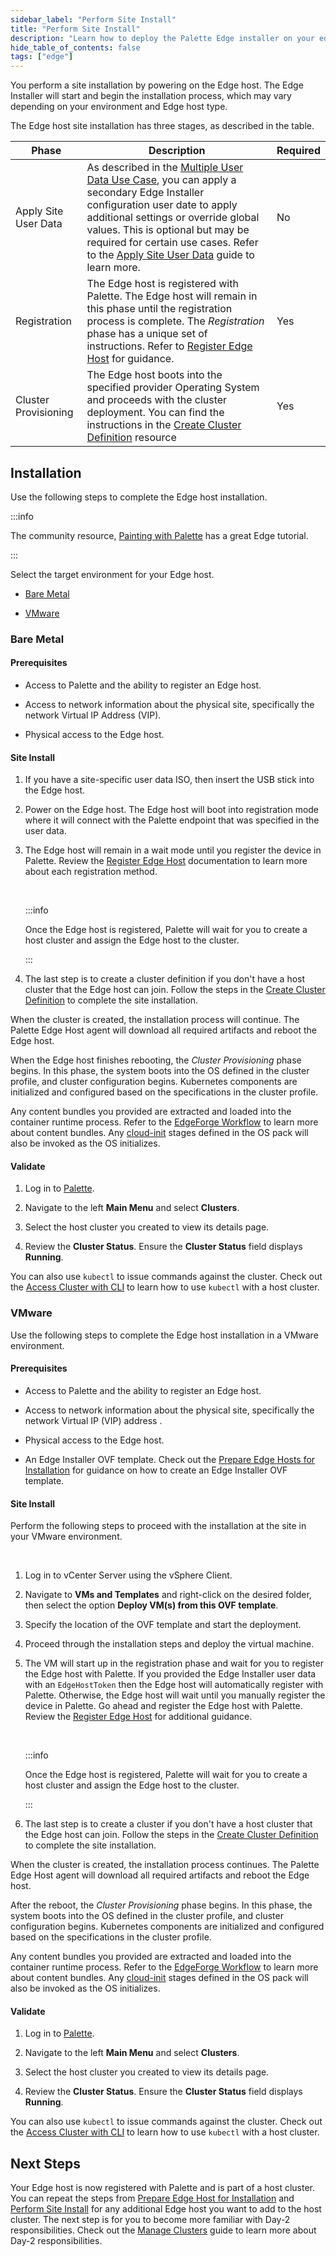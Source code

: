 ```yaml
---
sidebar_label: "Perform Site Install"
title: "Perform Site Install"
description: "Learn how to deploy the Palette Edge installer on your edge hosts "
hide_table_of_contents: false
tags: ["edge"]
---
```


You perform a site installation by powering on the Edge host. The Edge Installer will start and begin the installation
process, which may vary depending on your environment and Edge host type.

The Edge host site installation has three stages, as described in the table.

| Phase                | Description                                                                                                                                                                                                                                                                                                                                                                                    | Required |
| -------------------- | ---------------------------------------------------------------------------------------------------------------------------------------------------------------------------------------------------------------------------------------------------------------------------------------------------------------------------------------------------------------------------------------------- | -------- |
| Apply Site User Data | As described in the [Multiple User Data Use Case](../../edgeforge-workflow/prepare-user-data.md#multiple-user-data-use-case), you can apply a secondary Edge Installer configuration user date to apply additional settings or override global values. This is optional but may be required for certain use cases. Refer to the [Apply Site User Data](site-user-data.md) guide to learn more. | No       |
| Registration         | The Edge host is registered with Palette. The Edge host will remain in this phase until the registration process is complete. The _Registration_ phase has a unique set of instructions. Refer to [Register Edge Host](edge-host-registration.md) for guidance.                                                                                                                                | Yes      |
| Cluster Provisioning | The Edge host boots into the specified provider Operating System and proceeds with the cluster deployment. You can find the instructions in the [Create Cluster Definition](cluster-deployment.md) resource                                                                                                                                                                                    | Yes      |

## Installation

Use the following steps to complete the Edge host installation.

:::info

The community resource, [Painting with Palette](https://www.paintingwithpalette.com/tutorials/) has a great Edge
tutorial.

:::

Select the target environment for your Edge host.

- [Bare Metal](#bare-metal)

- [VMware](#vmware)

### Bare Metal

#### Prerequisites

- Access to Palette and the ability to register an Edge host.

- Access to network information about the physical site, specifically the network Virtual IP Address (VIP).

- Physical access to the Edge host.

#### Site Install

1. If you have a site-specific user data ISO, then insert the USB stick into the Edge host.

2. Power on the Edge host. The Edge host will boot into registration mode where it will connect with the Palette
   endpoint that was specified in the user data.

3. The Edge host will remain in a wait mode until you register the device in Palette. Review the
   [Register Edge Host](edge-host-registration.md) documentation to learn more about each registration method.

   <br />

   :::info

   Once the Edge host is registered, Palette will wait for you to create a host cluster and assign the Edge host to the
   cluster.

   :::

4. The last step is to create a cluster definition if you don't have a host cluster that the Edge host can join. Follow
   the steps in the [Create Cluster Definition](cluster-deployment.md) to complete the site installation.

When the cluster is created, the installation process will continue. The Palette Edge Host agent will download all
required artifacts and reboot the Edge host.

When the Edge host finishes rebooting, the _Cluster Provisioning_ phase begins. In this phase, the system boots into the
OS defined in the cluster profile, and cluster configuration begins. Kubernetes components are initialized and
configured based on the specifications in the cluster profile.

Any content bundles you provided are extracted and loaded into the container runtime process. Refer to the
[EdgeForge Workflow](../../edgeforge-workflow/edgeforge-workflow.md) to learn more about content bundles. Any
[cloud-init](../../edge-configuration/cloud-init.md) stages defined in the OS pack will also be invoked as the OS
initializes.

#### Validate

1. Log in to [Palette](https://console.spectrocloud.com).

2. Navigate to the left **Main Menu** and select **Clusters**.

3. Select the host cluster you created to view its details page.

4. Review the **Cluster Status**. Ensure the **Cluster Status** field displays **Running**.

You can also use `kubectl` to issue commands against the cluster. Check out the
[Access Cluster with CLI](../../../cluster-management/palette-webctl.md#access-cluster-with-cli) to learn how to use
`kubectl` with a host cluster.

### VMware

Use the following steps to complete the Edge host installation in a VMware environment.

#### Prerequisites

- Access to Palette and the ability to register an Edge host.

- Access to network information about the physical site, specifically the network Virtual IP (VIP) address .

- Physical access to the Edge host.

- An Edge Installer OVF template. Check out the [Prepare Edge Hosts for Installation](../stage.md) for guidance on how
  to create an Edge Installer OVF template.

#### Site Install

Perform the following steps to proceed with the installation at the site in your VMware environment.

<br />

1. Log in to vCenter Server using the vSphere Client.

2. Navigate to **VMs and Templates** and right-click on the desired folder, then select the option **Deploy VM(s) from
   this OVF template**.

3. Specify the location of the OVF template and start the deployment.

4. Proceed through the installation steps and deploy the virtual machine.

5. The VM will start up in the registration phase and wait for you to register the Edge host with Palette. If you
   provided the Edge Installer user data with an `EdgeHostToken` then the Edge host will automatically register with
   Palette. Otherwise, the Edge host will wait until you manually register the device in Palette. Go ahead and register
   the Edge host with Palette. Review the [Register Edge Host](edge-host-registration.md) for additional guidance.

   <br />

   :::info

   Once the Edge host is registered, Palette will wait for you to create a host cluster and assign the Edge host to the
   cluster.

   :::

6. The last step is to create a cluster if you don't have a host cluster that the Edge host can join. Follow the steps
   in the [Create Cluster Definition](cluster-deployment.md) to complete the site installation.

When the cluster is created, the installation process continues. The Palette Edge Host agent will download all required
artifacts and reboot the Edge host.

After the reboot, the _Cluster Provisioning_ phase begins. In this phase, the system boots into the OS defined in the
cluster profile, and cluster configuration begins. Kubernetes components are initialized and configured based on the
specifications in the cluster profile.

Any content bundles you provided are extracted and loaded into the container runtime process. Refer to the
[EdgeForge Workflow](../../edgeforge-workflow/edgeforge-workflow.md) to learn more about content bundles. Any
[cloud-init](../../edge-configuration/cloud-init.md) stages defined in the OS pack will also be invoked as the OS
initializes.

#### Validate

1. Log in to [Palette](https://console.spectrocloud.com).

2. Navigate to the left **Main Menu** and select **Clusters**.

3. Select the host cluster you created to view its details page.

4. Review the **Cluster Status**. Ensure the **Cluster Status** field displays **Running**.

You can also use `kubectl` to issue commands against the cluster. Check out the
[Access Cluster with CLI](../../../cluster-management/palette-webctl.md) to learn how to use `kubectl` with a host
cluster.

## Next Steps

Your Edge host is now registered with Palette and is part of a host cluster. You can repeat the steps from
[Prepare Edge Host for Installation](../stage.md) and [Perform Site Install](./site-installation.md) for any additional
Edge host you want to add to the host cluster. The next step is for you to become more familiar with Day-2
responsibilities. Check out the [Manage Clusters](../../../cluster-management/cluster-management.md) guide to learn more
about Day-2 responsibilities.
